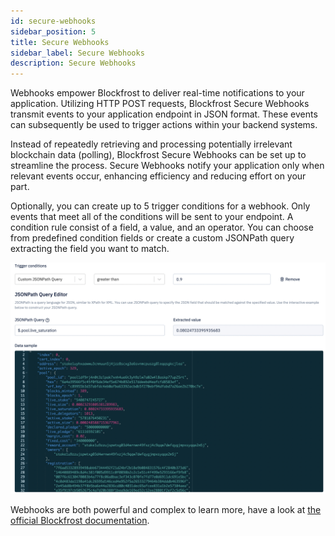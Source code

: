 ```yaml
---
id: secure-webhooks
sidebar_position: 5
title: Secure Webhooks
sidebar_label: Secure Webhooks
description: Secure Webhooks
---
```


Webhooks empower Blockfrost to deliver real-time notifications to your application. Utilizing HTTP POST requests, Blockfrost Secure Webhooks transmit events to your application endpoint in JSON format. These events can subsequently be used to trigger actions within your backend systems.

Instead of repeatedly retrieving and processing potentially irrelevant blockchain data (polling), Blockfrost Secure Webhooks can be set up to streamline the process. Secure Webhooks notify your application only when relevant events occur, enhancing efficiency and reducing effort on your part.

Optionally, you can create up to 5 trigger conditions for a webhook. Only events that meet all of the conditions will be sent to your endpoint. A condition rule consist of a field, a value, and an operator. You can choose from predefined condition fields or create a custom JSONPath query extracting the field you want to match.

![Blockfrost.io JSONPath](../../../static/img/get-started/blockfrost/webhooks_jsonpath.png)

Webhooks are both powerful and complex to learn more, have a look at <a href="hhttps://blockfrost.dev/docs/start-building/webhooks/">the official Blockfrost documentation</a>.
